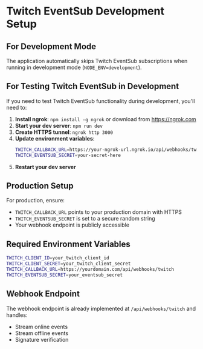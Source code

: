 # Twitch EventSub Development Setup

## For Development Mode
The application automatically skips Twitch EventSub subscriptions when running in development mode (`NODE_ENV=development`).

## For Testing Twitch EventSub in Development

If you need to test Twitch EventSub functionality during development, you'll need to:

1. **Install ngrok**: `npm install -g ngrok` or download from https://ngrok.com
2. **Start your dev server**: `npm run dev`
3. **Create HTTPS tunnel**: `ngrok http 3000`
4. **Update environment variables**:
   ```bash
   TWITCH_CALLBACK_URL=https://your-ngrok-url.ngrok.io/api/webhooks/twitch
   TWITCH_EVENTSUB_SECRET=your-secret-here
   ```
5. **Restart your dev server**

## Production Setup

For production, ensure:
- `TWITCH_CALLBACK_URL` points to your production domain with HTTPS
- `TWITCH_EVENTSUB_SECRET` is set to a secure random string
- Your webhook endpoint is publicly accessible

## Required Environment Variables

```bash
TWITCH_CLIENT_ID=your_twitch_client_id
TWITCH_CLIENT_SECRET=your_twitch_client_secret
TWITCH_CALLBACK_URL=https://yourdomain.com/api/webhooks/twitch
TWITCH_EVENTSUB_SECRET=your_eventsub_secret
```

## Webhook Endpoint

The webhook endpoint is already implemented at `/api/webhooks/twitch` and handles:
- Stream online events
- Stream offline events
- Signature verification